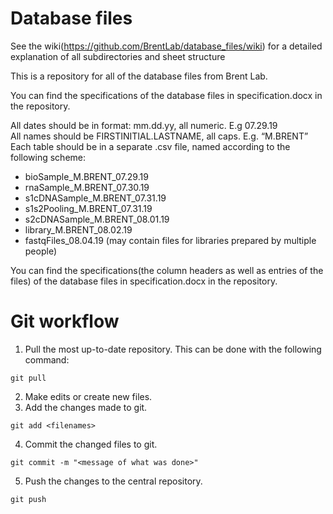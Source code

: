 # Database files

See the wiki(https://github.com/BrentLab/database_files/wiki) for a detailed explanation of all subdirectories and sheet structure

This is a repository for all of the database files from Brent Lab.

You can find the specifications of the database files in specification.docx in the repository.

All dates should be in format: mm.dd.yy, all numeric. E.g 07.29.19  
All names should be FIRSTINITIAL.LASTNAME, all caps. E.g. “M.BRENT”  
Each table should be in a separate .csv file, named according to the following scheme:

* bioSample_M.BRENT_07.29.19
* rnaSample_M.BRENT_07.30.19
* s1cDNASample_M.BRENT_07.31.19
* s1s2Pooling_M.BRENT_07.31.19
* s2cDNASample_M.BRENT_08.01.19
* library_M.BRENT_08.02.19
* fastqFiles_08.04.19 (may contain files for libraries prepared by multiple people)


You can find the specifications(the column headers as well as entries of the files) of the database files in specification.docx in the repository.

# Git workflow

1. Pull the most up-to-date repository. This can be done with the following command: 
```
git pull
```
2. Make edits or create new files.
3. Add the changes made to git.
```
git add <filenames>
```
4. Commit the changed files to git. 
```
git commit -m "<message of what was done>"
```
5. Push the changes to the central repository.
```
git push
```
